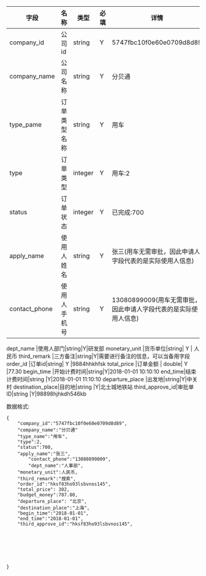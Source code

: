 
字段|名称|类型|必填|详情
----|----|---|---|---
company_id |公司id|string| Y | 5747fbc10f0e60e0709d8d89
company_name | 公司名称|string|Y|分贝通
type_pame |订单类型名称 |string| Y |用车
type |订单类型| integer | Y |用车:2
status |订单状态|integer| Y |已完成:700
apply_name |使用人姓名|string| Y |张三(用车无需审批，因此申请人字段代表的是实际使用人信息)
contact_phone |使用人手机号|string| Y | 13080899009(用车无需审批，因此申请人字段代表的是实际使用人信息)

dept_name |使用人部门|string|Y|研发部
monetary_unit |货币单位|string| Y | 人民币
third_remark |三方备注|string|Y|需要进行备注的信息，可以当备用字段
order_id |订单id|string| Y |9884hhkhfsk
total_price |订单金额 | double| Y |77.30
begin_time |开始计费时间|string|Y|2018-01-01 10:10:10
end_time|结束计费时间|string |Y|2018-01-01 11:10:10
departure_place |出发地|string|Y|中关村
destination_place|目的地|string |Y|北土城地铁站
third_approve_id|审批单ID|string |Y|98898hjhkdh546kb





数据格式:


```
{
	"company_id":"5747fbc10f0e60e0709d8d89",
	"company_name":"分贝通"
	"type_name":"用车",
	"type":2,
	"status":700,
	"apply_name":"张三",
        "contact_phone":"13080899009",
        "dept_name":"人事部",
	"monetary_unit":人民币,
	"third_remark":"搜索",
	"order_id":"hksf83ho93lsbvnos145",
	"total_price": 302,
	"budget_money":787.80,
	"departure_place": "北京",
	"destination_place":"上海",
	"begin_time":"2018-01-01",
	"end_time":"2018-01-01",
	"third_approve_id":"hksf83ho93lsbvnos145",




      
	

}


```
